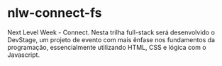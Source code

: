 # nlw-connect-fs
Next Level Week - Connect. Nesta trilha full-stack será desenvolvido o DevStage, um projeto de evento com mais ênfase nos fundamentos da programação, essencialmente utilizando HTML, CSS e lógica com o Javascript.
